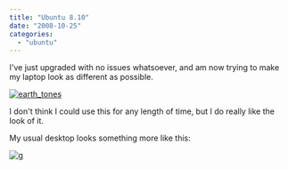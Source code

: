 ```yaml
---
title: "Ubuntu 8.10"
date: "2008-10-25"
categories: 
  - "ubuntu"
---
```


I've just upgraded with no issues whatsoever, and am now trying to make my laptop look as different as possible.

 [![earth_tones](http://slave27.local/andy/wp-content/uploads/sites/2/2008/10/earth_tones-1.png "earth_tones")](http://slave27.local/andy/wp-content/uploads/sites/2/2008/10/earth_tones-1.png) 

I don't think I could use this for any length of time, but I do really like the look of it.

My usual desktop looks something more like this:

[![g](http://slave27.local/andy/wp-content/uploads/sites/2/2008/10/g-1.png "g")](http://slave27.local/andy/wp-content/uploads/sites/2/2008/10/g-1.png)
